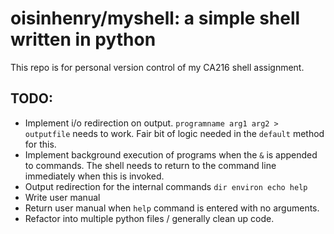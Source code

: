 # oisinhenry/myshell: a simple shell written in python
This repo is for personal version control of my CA216 shell assignment.

## TODO:
* Implement i/o redirection on output.
`programname arg1 arg2 > outputfile` needs to work. Fair bit of logic needed in the `default` method for this.
* Implement background execution of programs when the `&` is appended to commands. The shell needs to return to the command line immediately when this is invoked.
* Output redirection for the internal commands `dir environ echo help`
* Write user manual
* Return user manual when `help` command is entered with no arguments.
* Refactor into multiple python files / generally clean up code.
